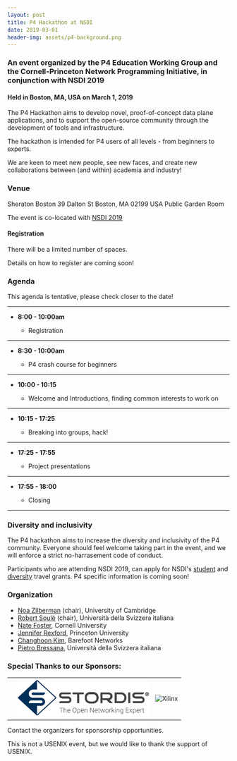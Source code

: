```yaml
---
layout: post
title: P4 Hackathon at NSDI
date: 2019-03-01
header-img: assets/p4-background.png
---
```


### An event organized by the P4 Education Working Group and the Cornell-Princeton Network Programming Initiative, in conjunction with NSDI 2019 
    
#### Held in Boston, MA, USA on March 1, 2019

The P4 Hackathon aims to develop novel, proof-of-concept data plane applications, and to support the open-source community through the development of tools and infrastructure.

The hackathon is intended for P4 users of all levels - from beginners to experts. 

We are keen to meet new people, see new faces, and create new collaborations between (and within) academia and industry!

### Venue

Sheraton Boston
39 Dalton St
Boston, MA 02199
USA
Public Garden Room

The event is co-located with [NSDI 2019](https://www.usenix.org/conference/nsdi19/)

#### Registration

There will be a limited number of spaces. 

Details on how to register are coming soon!

### Agenda

This agenda is tentative, please check closer to the date!

---

* __8:00 - 10:00am__

    * Registration 

---

* __8:30 - 10:00am__

    * P4 crash course for beginners 

---

* __10:00 - 10:15__
    
    * Welcome and Introductions, finding common interests to work on

---    
    
* __10:15 - 17:25__

    * Breaking into groups, hack!

---    
        
* __17:25 - 17:55__

    * Project presentations

----

        
* __17:55 - 18:00__

    * Closing

----

### Diversity and inclusivity


The P4 hackathon aims to increase the diversity and inclusivity of the P4 community. 
Everyone should feel welcome taking part in the event, and we will enforce a strict no-harrasement code of conduct.

Participants who are attending NSDI 2019, can apply for NSDI's [student](https://www.usenix.org/conference/nsdi19/student-grants) and [diversity](https://www.usenix.org/conference/nsdi19/diversity-grants) travel grants. P4 specific information is coming soon!


### Organization

* [Noa Zilberman](https://www.cl.cam.ac.uk/~nz247/) (chair), University of Cambridge
* [Robert Soul&eacute;](https://www.inf.usi.ch/faculty/soule/) (chair), Universit&agrave; della Svizzera italiana
* [Nate Foster](http://www.cs.cornell.edu/~jnfoster/), Cornell University
* [Jennifer Rexford](http://www.cs.princeton.edu/~jrex/), Princeton University
* [Changhoon Kim](https://www.linkedin.com/in/changhoon-kim-b3394317/), Barefoot Networks
* [Pietro Bressana](https://pietrobressana.github.io), Universit&agrave; della Svizzera italiana

### Special Thanks to our Sponsors:


<table>
<tr>
<td align="center"></td>
<td><img src="/assets/Stordis_logo_flat_grey+slogan.png" width="300" alt="Stordis" /></td>
<td><img src="/assets/exilinx-logo.png" width="300" alt="Xilinx" /></td>
</tr>
</table>



Contact the organizers for sponsorship opportunities. 

This is not a USENIX event, but we would like to thank the support of USENIX.


